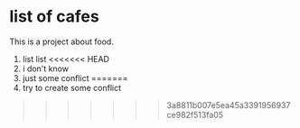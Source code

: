 # list of cafes

This is a project about food.

1. list list
<<<<<<< HEAD
 1. i don't know
 2. just some conflict
=======
 1. try to create some conflict
>>>>>>> 3a8811b007e5ea45a3391956937ce982f513fa05
